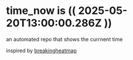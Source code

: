 # time_now is (( 2025-05-20T13:00:00.286Z ))

an automated repo that shows the currnent time

inspired by [breakingheatmap](https://github.com/breakingheatmap/breakingheatmap)